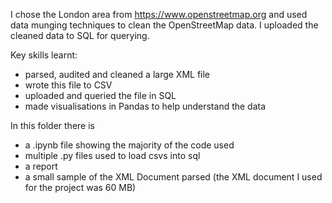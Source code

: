 I chose the London area from https://www.openstreetmap.org and used data munging techniques to clean the OpenStreetMap data. I uploaded the cleaned data to SQL for querying.

Key skills learnt:
- parsed, audited and cleaned a large XML file
- wrote this file to CSV
- uploaded and queried the file in SQL
- made visualisations in Pandas to help understand the data

In this folder there is
- a .ipynb file showing the majority of the code used 
- multiple .py files used to load csvs into sql
- a report 
- a small sample of the XML Document parsed (the XML document I used for the project was 60 MB)
